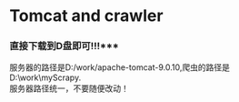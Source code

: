 # Tomcat and crawler
### 直接下载到D盘即可!!!*** 
服务器的路径是D:/work/apache-tomcat-9.0.10,爬虫的路径是D:\work\myScrapy.   
服务器路径统一，不要随便改动！

